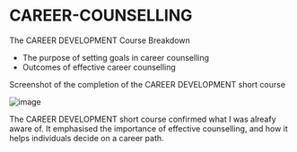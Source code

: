 # CAREER-COUNSELLING

The CAREER DEVELOPMENT Course Breakdown
* The purpose of setting goals in career counselling
* Outcomes of effective career counselling

Screenshot of the completion of the CAREER DEVELOPMENT short course

![image](https://github.com/user-attachments/assets/0402d4d8-e55e-4942-8f4c-bcc938969af6)

The CAREER DEVELOPMENT short course confirmed what I was alreafy aware of.
It emphasised the importance of effective counselling, and how it helps individuals decide on a career path.
